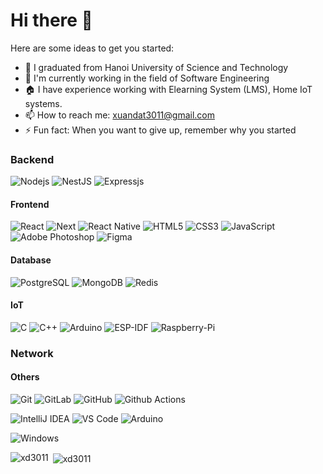# Hi there 👋

Here are some ideas to get you started:

- 🔭 I graduated from Hanoi University of Science and Technology
- 🌱 I'm currently working in the field of Software Engineering
- 🏠 I have experience working with Elearning System (LMS), Home IoT systems.
- 📫 How to reach me: xuandat3011@gmail.com
- ⚡ Fun fact: When you want to give up, remember why you started

### Backend
![Nodejs](https://img.shields.io/badge/-Nodejs-black?style=flat-square&logo=Node.js)
![NestJS](https://img.shields.io/badge/-NestJs-ea2845?style=flat-square&logo=nestjs&logoColor=white)
![Expressjs](https://img.shields.io/badge/Express.js-404D59?style=for-the-badge)

#### Frontend
![React](https://img.shields.io/badge/-React-%23282C34?style=flat-square&logo=react)
![Next](https://img.shields.io/badge/next.js-000000?style=for-the-badge&logo=nextdotjs&logoColor=white)
![React Native](https://img.shields.io/badge/React_Native-20232A?style=flat-square&logo=react&logoColor=61DAFB)
![HTML5](https://img.shields.io/badge/-HTML5-%23E44D27?style=flat-square&logo=html5&logoColor=ffffff)
![CSS3](https://img.shields.io/badge/-CSS3-%231572B6?style=flat-square&logo=css3)
![JavaScript](https://img.shields.io/badge/-JavaScript-%23F7DF1C?style=flat-square&logo=javascript&logoColor=000000&labelColor=%23F7DF1C&color=%23FFCE5A)
![Adobe Photoshop](http://img.shields.io/badge/-Abode%20Photoshop-26C9FF?style=flat-square&logo=adobe-photoshop&logoColor=ffffff)
![Figma](https://img.shields.io/badge/Figma-F24E1E?style=for-the-badge&logo=figma&logoColor=white)

#### Database
![PostgreSQL](https://img.shields.io/badge/-PostgreSQL-336791?style=flat-square&logo=postgresql)
![MongoDB](https://img.shields.io/badge/MongoDB-4EA94B?style=for-the-badge&logo=mongodb&logoColor=white)
![Redis](https://img.shields.io/badge/Redis-DC382D?style=flat-square&logo=redis&logoColor=white)


#### IoT
![C](https://img.shields.io/badge/C-00599C?style=for-the-badge&logo=c&logoColor=white)
![C++](https://img.shields.io/badge/C%2B%2B-00599C?style=for-the-badge&logo=c%2B%2B&logoColor=white)
![Arduino](https://img.shields.io/badge/Arduino-00979D?style=for-the-badge&logo=Arduino&logoColor=white)
![ESP-IDF](https://img.shields.io/badge/espressif-E7352C?style=for-the-badge&logo=espressif&logoColor=white)
![Raspberry-Pi](https://img.shields.io/badge/Raspberry%20Pi-A22846?style=for-the-badge&logo=Raspberry%20Pi&logoColor=white)

### Network

#### Others
![Git](https://img.shields.io/badge/-Git-%23F05032?style=flat-square&logo=git&logoColor=%23ffffff)
![GitLab](https://img.shields.io/badge/-GitLab-FCA121?style=flat-square&logo=gitlab)
![GitHub](https://img.shields.io/badge/-GitHub-181717?style=flat-square&logo=github)
![Github Actions](http://img.shields.io/badge/-Github%20Actions-2088FF?style=flat-square&logo=github-actions&logoColor=ffffff)

![IntelliJ IDEA](http://img.shields.io/badge/-IntelliJ%20IDEA-000000?style=flat-square&logo=intellij-idea&logoColor=ffffff)
![VS Code](http://img.shields.io/badge/-VS%20Code-007ACC?style=flat-square&logo=visual-studio-code&logoColor=ffffff)
![Arduino](https://img.shields.io/badge/Arduino-00979D?style=for-the-badge&logo=Arduino&logoColor=white)

![Windows](http://img.shields.io/badge/-Windows-0078D6?style=flat-square&logo=windows&logoColor=ffffff)
<p><img align="left" src="https://github-readme-stats.vercel.app/api/top-langs?username=xd3011&show_icons=true&locale=en&layout=compact" alt="xd3011" /></p>
<p>&nbsp;<img align="center" src="https://github-readme-stats.vercel.app/api?username=xd3011&show_icons=true&locale=en" alt="xd3011" /></p>


<!--
<p><img align="center" src="https://github-readme-streak-stats.herokuapp.com/?user=xd3011&" alt="xd3011" /></p>

**xd3011/xd3011** is a ✨ _special_ ✨ repository because its `README.md` (this file) appears on your GitHub profile.

Here are some ideas to get you started:

- 🔭 I’m currently working on ...
- 🌱 I’m currently learning ...
- 👯 I’m looking to collaborate on ...
- 🤔 I’m looking for help with ...
- 💬 Ask me about ...
- 📫 How to reach me: ...
- 😄 Pronouns: ...
- ⚡ Fun fact: ...
-->
